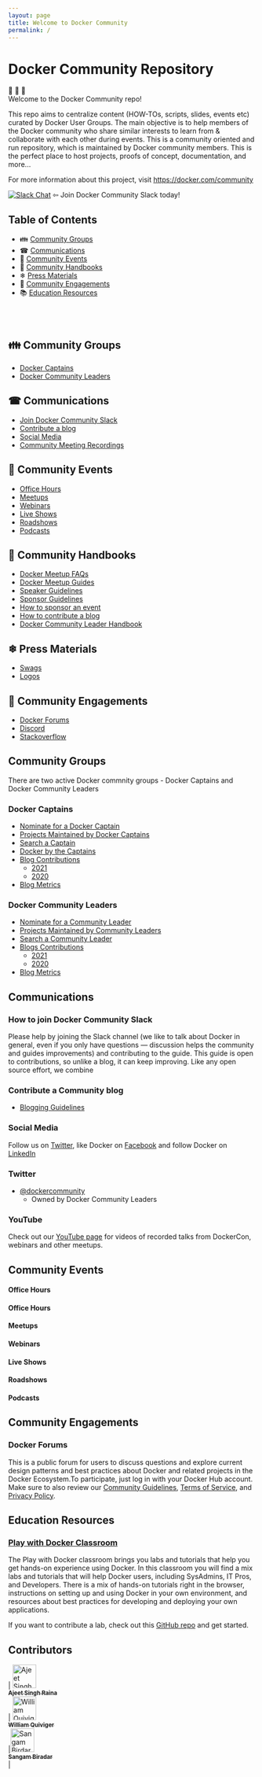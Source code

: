 ```yaml
---
layout: page
title: Welcome to Docker Community 
permalink: /
---
```


# Docker Community Repository

🐳 🐳 🐳  <br> Welcome to the Docker Community repo! 

This repo aims to centralize content (HOW-TOs, scripts, slides, events etc) curated by Docker User Groups. The main objective is to help members of the Docker community who share similar interests to learn from & collaborate with each other during events. This is a community oriented and run repository, which is maintained by Docker community members. This is the perfect place to host projects, proofs of concept, documentation, and more...

For more information about this project, visit https://docker.com/community


[![Slack Chat](https://img.shields.io/badge/Chat-Slack-ff69b4.svg "Join us. You're welcome!")](http://dockr.ly/slack) ⇦ Join Docker Community Slack today!


## Table of Contents


-  👪 [Community Groups](#community-groups)
-  ☎  [Communications](#communications)
-  📆 [Community Events](#community-events)
-  📒 [Community Handbooks](#community-handbooks)
-  ❄  [Press Materials](#press-materials)
-  💬 [Community Engagements](#community-engagements)
-  📚 [Education Resources](#education-resources)
<br>



<br>

## 👪 Community Groups

 - [Docker Captains](#docker-captains)
 - [Docker Community Leaders](#docker-community-leaders)
 
 
## ☎ Communications

- [Join Docker Community Slack](#how-to-join-docker-community-slack)
- [Contribute a blog](#contribute-a-community-blog)
- [Social Media](#social-media)
- [Community Meeting Recordings](#community-meetings)


## 📆 Community Events

- [Office Hours](#office-hours)
- [Meetups](#meetups)
- [Webinars](#webinars)
- [Live Shows](#live-shows)
- [Roadshows](#roadshows)
- [Podcasts](#podcasts)

## 📒 Community Handbooks

- [Docker Meetup FAQs](#docker-meetup-faqs)
- [Docker Meetup Guides](#docker-meetup-guides)
- [Speaker Guidelines](#speaker-guidelines)
- [Sponsor Guidelines](#sponsorship-guidelines)
- [How to sponsor an event](#sponsor-an-event/)
- [How to contribute a blog](#contribute-a-community-blog)
- [Docker Community Leader Handbook](#docker-community-leader-handbook)

## ❄ Press Materials

-  [Swags](#swags)
-  [Logos](#logos)

## 💬 Community Engagements

- [Docker Forums](#docker-forums)
- [Discord](#discord)
- [Stackoverflow](#stackoverflow)


## Community Groups

There are two active Docker commnity groups - Docker Captains and Docker Community Leaders

### Docker Captains

- [Nominate for a Docker Captain](https://forms.gle/ztbGCQe16FQF1ruU8)
- [Projects Maintained by Docker Captains](captains/captains.md)
- [Search a Captain](https://www.docker.com/community/captains)
- [Docker by the Captains](https://github.com/docker-captains/dockerbythecaptains)
- [Blog Contributions](https://github.com/docker-captains/about#captains-blogstwitter)
  - [2021]()
  - [2020]()
- [Blog Metrics](#blog-metrics)

### Docker Community Leaders

- [Nominate for a Community Leader](https://docs.google.com/forms/d/1Ct4hGIvKfwMHDYtAYkvF8tjwfa-d2ic8pfCrHFOwWTU/edit)
- [Projects Maintained by Community Leaders](https://github.com/docker-community-leaders/about#projects-we-maintain)
- [Search a Community Leader](https://github.com/docker-community-leaders)
- [Blogs Contributions]()
  - [2021]()
  - [2020]()
- [Blog Metrics](#blog-metrics)

## Communications

### How to join Docker Community Slack

Please help by joining the Slack channel (we like to talk about Docker in general, even if you only have questions — discussion helps the community and guides improvements) and contributing to the guide. This guide is open to contributions, so unlike a blog, it can keep improving. Like any open source effort, we combine 

### Contribute a Community blog

- [Blogging Guidelines]()

  
### Social Media

Follow us on [Twitter](https://twitter.com/docker), like Docker on [Facebook](https://www.facebook.com/docker.run) and follow Docker on [LinkedIn](https://www.linkedin.com/company/docker)

### Twitter

- [@dockercommunity](http://twitter.com/dockercommunity) 
   - Owned by Docker Community Leaders
   
   
### YouTube 
Check out our [YouTube page](https://www.youtube.com/user/dockerrun) for videos of recorded talks from DockerCon, webinars and other meetups.


## Community Events

#### Office Hours
#### Office Hours
#### Meetups
#### Webinars
#### Live Shows
#### Roadshows
#### Podcasts



## Community Engagements

### Docker Forums

This is a public forum for users to discuss questions and explore current design patterns and best practices about Docker and related projects in the Docker Ecosystem.To participate, just log in with your Docker Hub account. Make sure to also review our [Community Guidelines](https://forums.docker.com/guidelines), [Terms of Service](https://www.docker.com/legal/docker-terms-service), and [Privacy Policy](https://www.docker.com/docker-privacy-policy).





## Education Resources


### [Play with Docker Classroom](http://training.play-with-docker.com/)

The Play with Docker classroom brings you labs and tutorials that help you get hands-on experience using Docker. In this classroom you will find a mix labs and tutorials that will help Docker users, including SysAdmins, IT Pros, and Developers. There is a mix of hands-on tutorials right in the browser, instructions on setting up and using Docker in your own environment, and resources about best practices for developing and deploying your own applications.

If you want to contribute a lab, check out this [GitHub repo](https://github.com/play-with-docker) and get started.

## Contributors

| [<img src="https://avatars1.githubusercontent.com/u/313480?s=400&v=4" width="48px;" alt="Ajeet Singh Raina"/><br /><sub><b> Ajeet Singh Raina</b></sub>](https://github.com/ajeetraina)<br /> |  [<img src="https://avatars1.githubusercontent.com/u/70955865?s=400&u=8d70a62714c42a9c4c8038788c03a7ac7e809ed5&v=4" width="48px;" alt="William Quiviger"/><br /><sub><b> William Quiviger</b></sub>](https://github.com/williamquiviger)<br /> |[<img src="https://avatars2.githubusercontent.com/u/21982562?s=460&u=92cb973fcb6584f20126f7f83f000f455b91b20d&v=4" width="48px;" alt="Sangam Birdar"/><br /><sub><b> Sangam Biradar</b></sub>](https://github.com/sangam14)<br /> |





